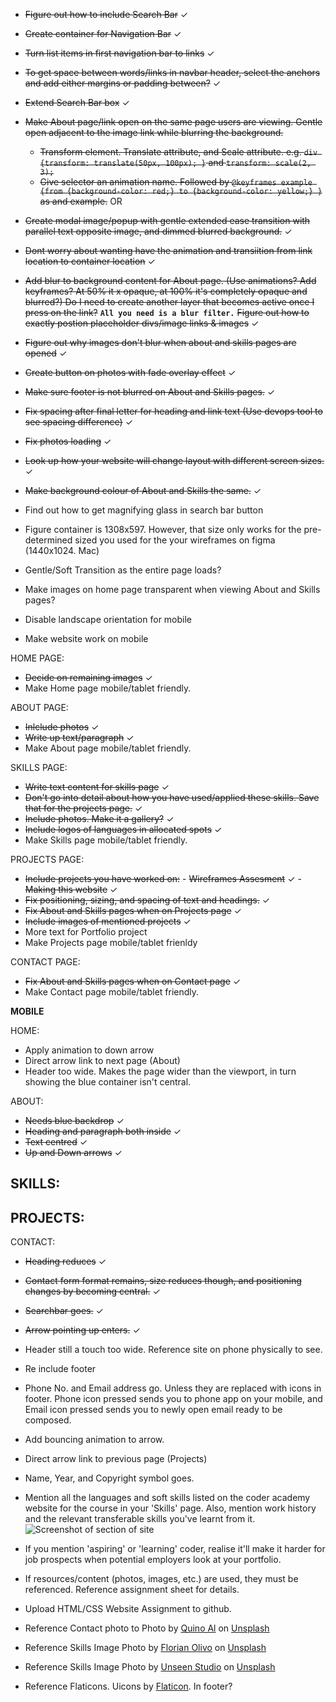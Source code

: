 - ~~Figure out how to include Search Bar~~ ✓
- ~~Create container for Navigation Bar~~ ✓
- ~~Turn list items in first navigation bar to links~~ ✓
- ~~To get space between words/links in navbar header, select the anchors and add either margins or padding between?~~ ✓
- ~~Extend Search Bar box~~ ✓
- ~~Make About page/link open on the same page users are viewing.  Gentle open adjacent to the image link while blurring the background.~~
    - ~~Transform element. Translate attribute, and Scale attribute. e.g. `div {transform: translate(50px, 100px); }` and `transform: scale(2, 3);`~~
    - ~~Give selector an animation name.  Followed by `@keyframes example {from {background-color: red;} to {background-color: yellow;} }` as and example.~~
OR
- ~~Create modal image/popup with gentle extended ease transition with parallel text opposite image, and dimmed blurred background.~~ ✓
- ~~Dont worry about wanting have the animation and transiition from link location to container location~~ ✓
- ~~Add blur to background content for About page. (Use animations? Add keyframes? At 50% it x opaque, at 100% it's completely opaque and blurred?)  Do I need to create another layer that becomes active once I press on the link?~~ **`All you need is a blur filter.`**
~~Figure out how to exactly postion placeholder divs/image links & images~~ ✓
- ~~Figure out why images don't blur when about and skills pages are opened~~ ✓
- ~~Create button on photos with fade overlay effect~~ ✓
- ~~Make sure footer is not blurred on About and Skills pages.~~ ✓
- ~~Fix spacing after final letter for heading and link text (Use devops tool to see spacing difference)~~ ✓
- ~~Fix photos loading~~ ✓
- ~~Look up how your website will change layout with different screen sizes.~~ ✓
- ~~Make background colour of About and Skills the same.~~ ✓

- Find out how to get magnifying glass in search bar button 
- Figure container is 1308x597. However, that size only works for the pre-determined sized you used for the your wireframes on figma (1440x1024. Mac)
- Gentle/Soft Transition as the entire page loads?
- Make images on home page transparent when viewing About and Skills pages?
- Disable landscape orientation for mobile

- Make website work on mobile

HOME PAGE:
- ~~Decide on remaining images~~ ✓
- Make Home page mobile/tablet friendly.

ABOUT PAGE:
- ~~Inlclude photos~~ ✓
- ~~Write up text/paragraph~~ ✓ 
- Make About page mobile/tablet friendly.

SKILLS PAGE:
- ~~Write text content for skills page~~ ✓
- ~~Don't go into detail about how you have used/applied these skills.  Save that for the projects page.~~ ✓
- ~~Include photos.  Make it a gallery?~~ ✓
- ~~Include logos of languages in allocated spots~~ ✓
- Make Skills page mobile/tablet friendly.

PROJECTS PAGE:
- ~~Include projects you have worked on:~~
                                - ~~Wireframes Assesment~~ ✓
                                - ~~Making this website~~ ✓
- ~~Fix positioning, sizing, and spacing of text and headings.~~ ✓
- ~~Fix About and Skills pages when on Projects page~~ ✓
- ~~Include images of mentioned projects~~ ✓
- More text for Portfolio project
- Make Projects page mobile/tablet frienldy

CONTACT PAGE:
- ~~Fix About and Skills pages when on Contact page~~ ✓
- Make Contact page mobile/tablet friendly.

**MOBILE**

HOME:
- Apply animation to down arrow
- Direct arrow link to next page (About)
- Header too wide. Makes the page wider than the viewport, in turn showing the blue container isn't central.

ABOUT:
- ~~Needs blue backdrop~~ ✓
- ~~Heading and paragraph both inside~~ ✓
- ~~Text centred~~ ✓
- ~~Up and Down arrows~~ ✓

SKILLS:
- 

PROJECTS:
- 

CONTACT:
- ~~Heading reduces~~ ✓
- ~~Contact form format remains, size reduces though, and positioning changes by becoming central.~~ ✓
- ~~Searchbar goes.~~ ✓
- ~~Arrow pointing up enters.~~ ✓
- Header still a touch too wide. Reference site on phone physically to see.
- Re include footer
- Phone No. and Email address go. Unless they are replaced with icons in footer. Phone icon pressed sends you to phone app on your mobile, and Email icon pressed sends you to newly open email ready to be composed.
- Add bouncing animation to arrow.
- Direct arrow link to previous page (Projects)
- Name, Year, and Copyright symbol goes.


- Mention all the languages and soft skills listed on the coder academy website for the course in your 'Skills' page.  Also, mention work history and the relevant transferable skills you've learnt from it.
![Screenshot of section of site](C8A2E89E-3B99-4CC5-A237-A3BD5922E99D.png)
- If you mention 'aspiring' or 'learning' coder, realise it'll make it harder for job prospects when potential employers look at your portfolio.
- If resources/content (photos, images, etc.) are used, they must be referenced.  Reference assignment sheet for details.
- Upload HTML/CSS Website Assignment to github.

- Reference Contact photo to Photo by <a href="https://unsplash.com/@quinoal?utm_content=creditCopyText&utm_medium=referral&utm_source=unsplash">Quino Al</a> on <a href="https://unsplash.com/photos/black-corded-telephone-4SNUcHPiC8c?utm_content=creditCopyText&utm_medium=referral&utm_source=unsplash">Unsplash</a>
- Reference Skills Image Photo by <a href="https://unsplash.com/@florianolv?utm_content=creditCopyText&utm_medium=referral&utm_source=unsplash">Florian Olivo</a> on <a href="https://unsplash.com/photos/lines-of-html-codes-4hbJ-eymZ1o?utm_content=creditCopyText&utm_medium=referral&utm_source=unsplash">Unsplash</a>
- Reference Skills Image Photo by <a href="https://unsplash.com/@uns__nstudio?utm_content=creditCopyText&utm_medium=referral&utm_source=unsplash">Unseen Studio</a> on <a href="https://unsplash.com/photos/person-writing-on-brown-wooden-table-near-white-ceramic-mug-s9CC2SKySJM?utm_content=creditCopyText&utm_medium=referral&utm_source=unsplash">Unsplash</a>
- Reference Flaticons. Uicons by <a href="https://www.flaticon.com/uicons">Flaticon</a>. In footer? 